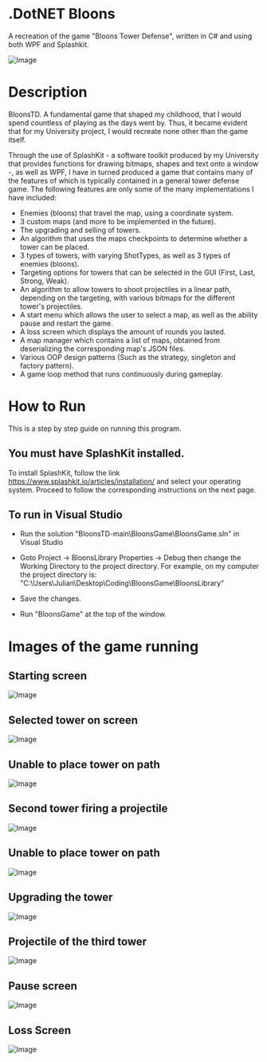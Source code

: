 # .DotNET Bloons

A recreation of the game "Bloons Tower Defense", written in C# and using both WPF and Splashkit.

![Image](/BloonsGame/GitHubImages/BloonsGame.png?raw=true)
# Description

BloonsTD. A fundamental game that shaped my childhood, that I would spend countless of playing as the days went by. Thus, it became evident that for my University project, I would recreate none other than the game itself.

Through the use of SplashKit - a software toolkit produced by my University that provides functions for drawing bitmaps, shapes and text onto a window -, as well as WPF, I have in turned produced a game that contains many of the features of which is typically contained in a general tower defense game. The following features are only some of the many implementations I have included:

- Enemies (bloons) that travel the map, using a coordinate system.
- 3 custom maps (and more to be implemented in the future).
- The upgrading and selling of towers.
- An algorithm that uses the maps checkpoints to determine whether a tower can be placed.
- 3 types of towers, with varying ShotTypes, as well as 3 types of enemies (bloons).
- Targeting options for towers that can be selected in the GUI (First, Last, Strong, Weak).
- An algorithm to allow towers to shoot projectiles in a linear path, depending on the targeting, with various bitmaps for the different tower's projectiles.
- A start menu which allows the user to select a map, as well as the ability pause and restart the game.
- A loss screen which displays the amount of rounds you lasted.
- A map manager which contains a list of maps, obtained from deserializing the corresponding map's JSON files.
- Various OOP design patterns (Such as the strategy, singleton and factory pattern).
- A game loop method that runs continuously during gameplay.


# How to Run
This is a step by step guide on running this program.

## You must have SplashKit installed.
To install SplashKit, follow the link https://www.splashkit.io/articles/installation/ and select your operating system. Proceed to follow the corresponding instructions on the next page.

## To run in Visual Studio
- Run the solution "BloonsTD-main\BloonsGame\BloonsGame.sln" in Visual Studio

- Goto Project -> BloonsLibrary Properties -> Debug then change the Working Directory to the project directory. For example, on my computer the project directory is: "C:\Users\Julian\Desktop\Coding\BloonsGame\BloonsLibrary"

- Save the changes.

- Run "BloonsGame" at the top of the window.

# Images of the game running

## Starting screen

![Image](/BloonsGame/GitHubImages/MainMenu.png?raw=true)
## Selected tower on screen

![Image](/BloonsGame/GitHubImages/Image1.png?raw=true)
## Unable to place tower on path

![Image](/BloonsGame/GitHubImages/Image2.png?raw=true)
## Second tower firing a projectile

![Image](/BloonsGame/GitHubImages/Image4.png?raw=true)
## Unable to place tower on path

![Image](/BloonsGame/GitHubImages/Image5.png?raw=true)
## Upgrading the tower

![Image](/BloonsGame/GitHubImages/Image6.png?raw=true)
## Projectile of the third tower

![Image](/BloonsGame/GitHubImages/Image7.png?raw=true)
## Pause screen

![Image](/BloonsGame/GitHubImages/Image8.png?raw=true)
## Loss Screen

![Image](/BloonsGame/GitHubImages/Image9.png?raw=true)
